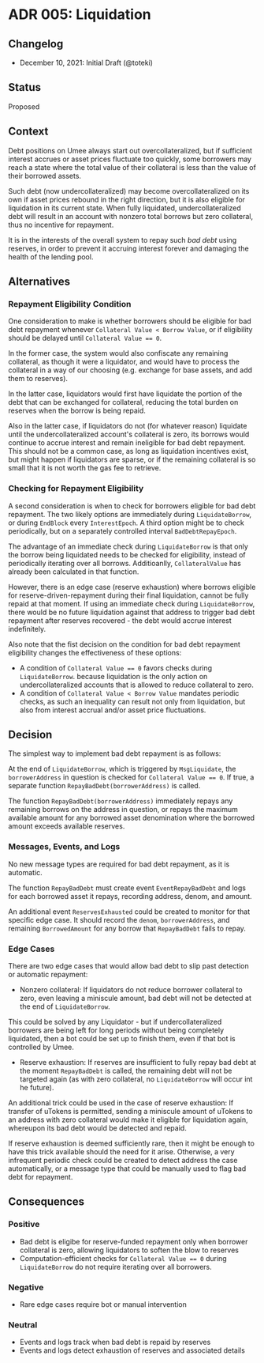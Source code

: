 # ADR 005: Liquidation

## Changelog

- December 10, 2021: Initial Draft (@toteki)

## Status

Proposed

## Context

Debt positions on Umee always start out overcollateralized, but if sufficient interest accrues or asset prices fluctuate too quickly, some borrowers may reach a state where the total value of their collateral is less than the value of their borrowed assets.

Such debt (now undercollateralized) may become overcollateralized on its own if asset prices rebound in the right direction, but it is also eligible for liquidation in its current state.
When fully liquidated, undercollateralized debt will result in an account with nonzero total borrows but zero collateral, thus no incentive for repayment.

It is in the interests of the overall system to repay such _bad debt_ using reserves, in order to prevent it accruing interest forever and damaging the health of the lending pool.

## Alternatives

### Repayment Eligibility Condition

One consideration to make is whether borrowers should be eligible for bad debt repayment whenever `Collateral Value < Borrow Value`, or if eligibility should be delayed until `Collateral Value == 0`.

In the former case, the system would also confiscate any remaining collateral, as though it were a liquidator, and would have to process the collateral in a way of our choosing (e.g. exchange for base assets, and add them to reserves).

In the latter case, liquidators would first have liquidate the portion of the debt that can be exchanged for collateral, reducing the total burden on reserves when the borrow is being repaid.

Also in the latter case, if liquidators do not (for whatever reason) liquidate until the undercollateralized account's collateral is zero, its borrows would continue to accrue interest and remain ineligible for bad debt repayment.
This should not be a common case, as long as liquidation incentives exist, but might happen if liquidators are sparse, or if the remaining collateral is so small that it is not worth the gas fee to retrieve.

### Checking for Repayment Eligibility

A second consideration is when to check for borrowers eligible for bad debt repayment. The two likely options are immediately during `LiquidateBorrow`, or during `EndBlock` every `InterestEpoch`. A third option might be to check periodically, but on a separately controlled interval `BadDebtRepayEpoch`.

The advantage of an immediate check during `LiquidateBorrow` is that only the borrow being liquidated needs to be checked for eligibility, instead of periodically iterating over all borrows. Additioanlly, `CollateralValue` has already been calculated in that function.

However, there is an edge case (reserve exhaustion) where borrows eligible for reserve-driven-repayment during their final liquidation, cannot be fully repaid at that moment.
If using an immediate check during `LiquidateBorrow`, there would be no future liquidation against that address to trigger bad debt repayment after reserves recovered - the debt would accrue interest indefinitely.

Also note that the fist decision on the condition for bad debt repayment eligibility changes the effectiveness of these options:

- A condition of `Collateral Value == 0` favors checks during `LiquidateBorrow`. because liquidation is the only action on undercollateralized accounts that is allowed to reduce collateral to zero.
- A condition of `Collateral Value < Borrow Value` mandates periodic checks, as such an inequality can result not only from liquidation, but also from interest accrual and/or asset price fluctuations.

## Decision

The simplest way to implement bad debt repayment is as follows:

At the end of `LiquidateBorrow`, which is triggered by `MsgLiquidate`, the `borrowerAddress` in question is checked for `Collateral Value == 0`. If true, a separate function `RepayBadDebt(borrowerAddress)` is called.

The function `RepayBadDebt(borrowerAddress)` immediately repays any remaining borrows on the address in question, or repays the maximum available amount for any borrowed asset denomination where the borrowed amount exceeds available reserves.

### Messages, Events, and Logs

No new message types are required for bad debt repayment, as it is automatic.

The function `RepayBadDebt` must create event `EventRepayBadDebt` and logs for each borrowed asset it repays, recording address, denom, and amount.

An additional event `ReservesExhausted` could be created to monitor for that specific edge case. It should record the `denom`, `borrowerAddress`, and remaining `BorrowedAmount` for any borrow that `RepayBadDebt` fails to repay.

### Edge Cases

There are two edge cases that would allow bad debt to slip past detection or automatic repayment:

- Nonzero collateral: If liquidators do not reduce borrower collateral to zero, even leaving a miniscule amount, bad debt will not be detected at the end of `LiquidateBorrow`.

This could be solved by any Liquidator - but if undercollateralized borrowers are being left for long periods without being completely liquidated, then a bot could be set up to finish them, even if that bot is controlled by Umee.

- Reserve exhaustion: If reserves are insufficient to fully repay bad debt at the moment `RepayBadDebt` is called, the remaining debt will not be targeted again (as with zero collateral, no `LiquidateBorrow` will occur int he future).

An additional trick could be used in the case of reserve exhaustion: If transfer of uTokens is permitted, sending a miniscule amount of uTokens to an address with zero collateral would make it eligible for liquidation again, whereupon its bad debt would be detected and repaid.

If reserve exhaustion is deemed sufficiently rare, then it might be enough to have this trick available should the need for it arise.
Otherwise, a very infrequent periodic check could be created to detect address the case automatically, or a message type that could be manually used to flag bad debt for repayment.

## Consequences

### Positive

- Bad debt is eligibe for reserve-funded repayment only when borrower collateral is zero, allowing liquidators to soften the blow to reserves
- Computation-efficient checks for `Collateral Value == 0` during `LiquidateBorrow` do not require iterating over all borrowers.

### Negative

- Rare edge cases require bot or manual intervention

### Neutral

- Events and logs track when bad debt is repaid by reserves
- Events and logs detect exhaustion of reserves and associated details